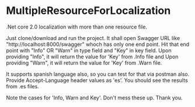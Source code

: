 # MultipleResourceForLocalization
.Net core 2.0 localization with more than one resource file. 

Just clone/download and run the project. It shall open Swagger URL like "http://localhost:8000/swagger" whoch has only one end point. Hit that end point with "Info" OR "Warn" in type field and "Key" in key field.
Upon providing "Info", it will return the value for 'Key' from .Info file and Upon providing "Warn", it will return the value for 'Key' from .Warn file.

It supports spanish language also, so you can test for that via postman also. Provide Accept-Language header values as 'es'. You should see the results from .es files.

Note the cases for 'Info, Warn and Key'. Don't mess these up.
Thank you.

